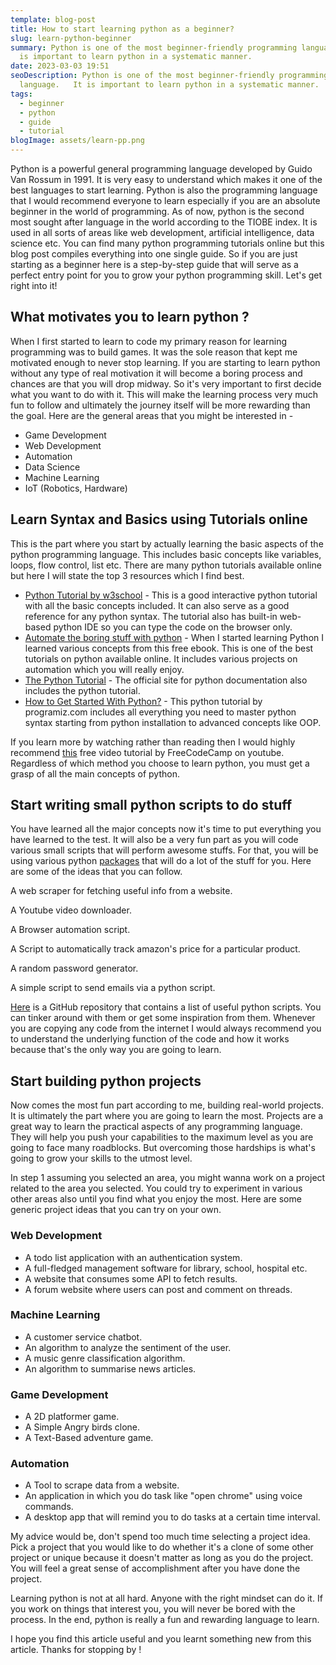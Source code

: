 ```yaml
---
template: blog-post
title: How to start learning python as a beginner?
slug: learn-python-beginner
summary: Python is one of the most beginner-friendly programming language.   It
  is important to learn python in a systematic manner.
date: 2023-03-03 19:51
seoDescription: Python is one of the most beginner-friendly programming
  language.   It is important to learn python in a systematic manner.
tags:
  - beginner
  - python
  - guide
  - tutorial
blogImage: assets/learn-pp.png
---
```

Python is a powerful general programming language developed by Guido Van Rossum in 1991.  It is very easy to understand which makes it one of the best languages to start learning. Python is also the programming language that I would recommend everyone to learn especially if you are an absolute beginner in the world of programming. As of now, python is the second most sought after language in the world according to the TIOBE index. It is used in all sorts of areas like web development, artificial intelligence, data science etc. You can find many python programming tutorials online but this blog post compiles everything into one single guide. So if you are just starting as a beginner here is a step-by-step guide that will serve as a perfect entry point for you to grow your python programming skill. Let's get right into it!

## What motivates you to learn python ?

When I first started to learn to code my primary reason for learning programming was to build games. It was the sole reason that kept me motivated enough to never stop learning. If you are starting to learn python without any type of real motivation it will become a boring process and chances are that you will drop midway. So it's very important to first decide what you want to do with it. This will make the learning process very much fun to follow and ultimately the journey itself will be more rewarding than the goal. Here are the general areas that you might be interested in -

* Game Development
* Web Development
* Automation
* Data Science
* Machine Learning
* IoT (Robotics, Hardware)

## Learn Syntax and Basics using Tutorials online

This is the part where you start by actually learning the basic aspects of the python programming language. This includes basic concepts like variables, loops, flow control, list etc. There are many python tutorials available online but here I will state the top 3 resources which I find best.

* [Python Tutorial by w3school](https://www.w3schools.com/python/) -  This is a good interactive python tutorial with all the basic concepts included. It can also serve as a good reference for any python syntax. The tutorial also has built-in web-based python IDE so you can type the code on the browser only.
* [Automate the boring stuff with python](https://automatetheboringstuff.com/) - When I started learning Python I learned various concepts from this free ebook. This is one of the best tutorials on python available online. It includes various projects on automation which you will really enjoy.
* [The Python Tutorial](https://docs.python.org/3/tutorial/) - The official site for python documentation also includes the python tutorial.
* [How to Get Started With Python?](https://www.programiz.com/python-programming/tutorial) - This python tutorial by programiz.com includes all everything you need to master python syntax starting from python installation to advanced concepts like OOP.

If you learn more by watching rather than reading then I would highly recommend [this](https://www.youtube.com/watch?v=rfscVS0vtbw&amp;t=13s) free video tutorial by FreeCodeCamp on youtube. Regardless of which method you choose to learn python, you must get a grasp of all the main concepts of python.

## Start writing small python scripts to do stuff

You have learned all the major concepts now it's time to put everything you have learned to the test. It will also be a very fun part as you will code various small scripts that will perform awesome stuffs. For that, you will be using various python [packages](https://pypi.org/) that will do a lot of the stuff for you. Here are some of the ideas that you can follow.

A web scraper for fetching useful info from a website.

A Youtube video downloader.

A Browser automation script.

A Script to automatically track amazon's price for a particular product.

A random password generator.

A simple script to send emails via a python script.

[Here](https://github.com/ankitdobhal/Awesome-Python-Scripts) is a GitHub repository that contains a list of useful python scripts. You can tinker around with them or get some inspiration from them. Whenever you are copying any code from the internet I would always recommend you to understand the underlying function of the code and how it works because that's the only way you are going to learn.

## Start building python projects

Now comes the most fun part according to me, building real-world projects. It is ultimately the part where you are going to learn the most. Projects are a great way to learn the practical aspects of any programming language. They will help you push your capabilities to the maximum level as you are going to face many roadblocks. But overcoming those hardships is what's going to grow your skills to the utmost level.

In step 1 assuming you selected an area, you might wanna work on a project related to the area you selected.  You could try to experiment in various other areas also until you find what you enjoy the most. Here are some generic project ideas that you can try on your own.

### Web Development 

* A todo list application with an authentication system.
* A full-fledged management software for library, school, hospital etc.
* A website that consumes some API to fetch results.
* A forum website where users can post and comment on threads.

### Machine Learning

* A customer service chatbot.
* An algorithm to analyze the sentiment of the user.</li><li>A music genre classification algorithm.
* An algorithm to summarise news articles.

### Game Development

* A 2D platformer game.
* A Simple Angry birds clone.
* A Text-Based adventure game.

### Automation

* A Tool to scrape data from a website.
* An application in which you do task like "open chrome" using voice commands.
* A desktop app that will remind you to do tasks at a certain time interval.

M﻿y advice would be, don't spend too much time selecting a project idea. Pick a project that you would like to do whether it's a clone of some other project or unique because it doesn't matter as long as you do the project. You will feel a great sense of accomplishment after you have done the project.

Learning python is not at all hard. Anyone with the right mindset can do it. If you work on things that interest you, you will never be bored with the process. In the end, python is really a fun and rewarding language to learn.

I hope you find this article useful and you learnt something new from this article. Thanks for stopping by !